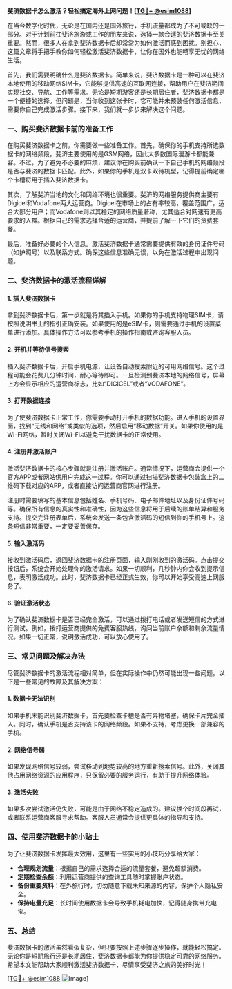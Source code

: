 **斐济数据卡怎么激活？轻松搞定海外上网问题！[[TG💪+ @esim1088](https://t.me/s/esim1088)]**

在当今数字化时代，无论是在国内还是国外旅行，手机流量都成为了不可或缺的一部分。对于计划前往斐济旅游或工作的朋友来说，选择一款合适的斐济数据卡至关重要。然而，很多人在拿到斐济数据卡后却常常为如何激活而感到困扰。别担心，这篇文章将手把手教你如何轻松激活斐济数据卡，让你在国外也能畅享无忧的网络生活。

首先，我们需要明确什么是斐济数据卡。简单来说，斐济数据卡是一种可以在斐济本地使用的移动网络SIM卡，它能够提供高速的互联网连接，帮助用户在斐济期间实现社交、导航、工作等需求。无论是短期游客还是长期居住者，斐济数据卡都是一个便捷的选择。但问题是，当你收到这张卡时，它可能并未预装任何激活信息，需要你自己完成激活步骤。接下来，我们就一步步来解决这个问题。

### **一、购买斐济数据卡前的准备工作**

在购买斐济数据卡之前，你需要做一些准备工作。首先，确保你的手机支持所选数据卡的网络频段。斐济主要使用的是GSM网络，因此大多数国际漫游卡都能兼容。不过，为了避免不必要的麻烦，建议你在购买前确认一下自己手机的网络频段是否与斐济的数据卡匹配。此外，如果你的手机是双卡双待机型，记得提前确定哪个卡槽将用于插入斐济数据卡。

其次，了解斐济当地的文化和网络环境也很重要。斐济的网络服务提供商主要有Digicel和Vodafone两大运营商。Digicel在市场上的占有率较高，覆盖范围广，适合大部分用户；而Vodafone则以其稳定的网络质量著称，尤其适合对网速有更高要求的人群。根据自己的需求选择合适的运营商，并提前了解一下它们的资费套餐。

最后，准备好必要的个人信息。激活斐济数据卡通常需要提供有效的身份证件号码（如护照号）以及联系方式。确保这些信息准确无误，以免在激活过程中出现问题。

### **二、斐济数据卡的激活流程详解**

#### **1. 插入斐济数据卡**
拿到斐济数据卡后，第一步就是将其插入手机。如果你的手机支持物理SIM卡，请按照说明书上的指引正确安装。如果使用的是eSIM卡，则需要通过手机的设置菜单进行添加。具体操作方法可以参考手机的操作指南或咨询客服人员。

#### **2. 开机并等待信号搜索**
插入斐济数据卡后，开启手机电源，让设备自动搜索附近的可用网络信号。这个过程可能会花费几分钟时间，耐心等待即可。一旦检测到斐济本地的网络信号，屏幕上方会显示相应的运营商标志，比如“DIGICEL”或者“VODAFONE”。

#### **3. 打开数据连接**
为了使斐济数据卡正常工作，你需要手动打开手机的数据功能。进入手机的设置界面，找到“无线和网络”或类似的选项，然后启用“移动数据”开关。如果你使用的是Wi-Fi网络，暂时关闭Wi-Fi以避免干扰数据卡的正常使用。

#### **4. 注册并激活账户**
激活斐济数据卡的核心步骤就是注册并激活账户。通常情况下，运营商会提供一个官方APP或者网站供用户完成这一过程。你可以通过扫描斐济数据卡包装盒上的二维码下载对应的APP，或者直接访问运营商官网进行注册。

注册时需要填写的基本信息包括姓名、手机号码、电子邮件地址以及身份证件号码等。确保所有信息的真实性和准确性，因为这些信息将用于后续的账单结算和服务支持。提交完注册表单后，系统会发送一条包含激活码的短信到你的手机号上。这条短信非常重要，一定要妥善保存。

#### **5. 输入激活码**
接收到激活码后，返回斐济数据卡的注册页面，输入刚刚收到的激活码。点击提交按钮后，系统会开始处理你的激活请求。如果一切顺利，几秒钟内你会收到提示信息，表明激活成功。此时，斐济数据卡已经正式生效，你可以开始享受高速上网服务了。

#### **6. 验证激活状态**
为了确认斐济数据卡是否已经完全激活，可以通过拨打电话或者发送短信的方式进行测试。例如，拨打运营商提供的免费客服热线，询问当前账户余额和剩余流量情况。如果一切正常，说明激活成功，可以放心使用了。

### **三、常见问题及解决办法**

尽管斐济数据卡的激活流程相对简单，但在实际操作中仍然可能出现一些问题。以下是一些常见的故障及其解决方案：

#### **1. 数据卡无法识别**
如果手机未能识别斐济数据卡，首先要检查卡槽是否有异物堵塞，确保卡片完全插入。同时，确认手机是否支持该卡的网络频段。如果不支持，考虑更换一部兼容的手机。

#### **2. 网络信号弱**
如果发现网络信号较弱，尝试移动到地势较高的地方重新搜索信号。此外，关闭其他占用网络资源的应用程序，只保留必要的服务运行，有助于提升网络体验。

#### **3. 激活失败**
如果多次尝试激活仍失败，可能是由于网络不稳定造成的。建议换个时间段再试，或者联系运营商客服寻求帮助。客服人员通常会提供更具体的指导和支持。

### **四、使用斐济数据卡的小贴士**

为了让斐济数据卡发挥最大效用，这里有一些实用的小技巧分享给大家：
- **合理规划流量**：根据自己的需求选择合适的流量套餐，避免超额消费。
- **定期检查余额**：利用运营商提供的查询工具随时掌握账户状态。
- **备份重要资料**：在外旅行时，切勿随意下载未知来源的内容，保护个人隐私安全。
- **保持电量充足**：长时间使用数据卡会导致手机耗电加快，记得随身携带充电宝。

### **五、总结**

斐济数据卡的激活虽然看似复杂，但只要按照上述步骤逐步操作，就能轻松搞定。无论你是短期旅行还是长期居住，斐济数据卡都能为你提供稳定可靠的网络服务。希望本文能帮助大家顺利激活斐济数据卡，尽情享受斐济之旅的美好时光！

[[TG💪+ @esim1088](https://t.me/s/esim1088) ![Image](https://i.postimg.cc/4NQfJmqS/Snipaste-2025-05-13-00-14-12.png)]